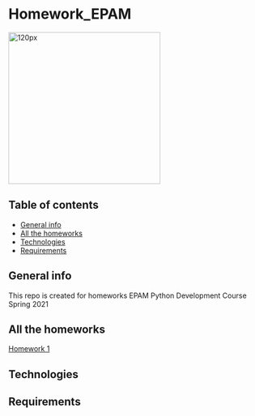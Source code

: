 # Homework_EPAM
<img src="https://www.python.org/static/community_logos/python-powered-w-200x80.png" alt="120px" width="300px"/>

## Table of contents
* [General info](#general-info)
* [All the homeworks](#all-the-homeworks)
* [Technologies](#technologies)
* [Requirements](#requirements)

## General info
This repo is created for homeworks EPAM Python Development Course Spring 2021

## All the homeworks
  [Homework 1](https://github.com/danevino11/Homework_EPAM/tree/main/Homework_1)
	    
## Technologies

	
## Requirements

